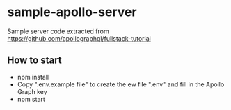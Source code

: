 # sample-apollo-server

Sample server code extracted from https://github.com/apollographql/fullstack-tutorial

## How to start
- npm install
- Copy ".env.example file" to create the ew file ".env" and fill in the Apollo Graph key
- npm start